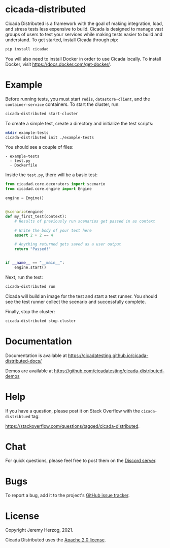 # cicada-distributed

<!-- FEATURE: build status badges -->

Cicada Distributed is a framework with the goal of making integration, load, and
stress tests less expensive to build. Cicada is designed to manage vast groups
of users to test your services while making tests easier to build and
understand. To get started, install Cicada through pip:

```bash
pip install cicadad
```

You will also need to install Docker in order to use Cicada locally. To install
Docker, visit https://docs.docker.com/get-docker/.

# Example

Before running tests, you must start `redis`, `datastore-client`, and the `container-service`
containers. To start the cluster, run:

```bash
cicada-distributed start-cluster
```

To create a simple test, create a directory and initialize the test scripts:

```bash
mkdir example-tests
cicada-distributed init ./example-tests
```

You should see a couple of files:

```
- example-tests
  - test.py
  - Dockerfile
```

Inside the `test.py`, there will be a basic test:

```python
from cicadad.core.decorators import scenario
from cicadad.core.engine import Engine

engine = Engine()


@scenario(engine)
def my_first_test(context):
    # Results of previously run scenarios get passed in as context

    # Write the body of your test here
    assert 2 + 2 == 4

    # Anything returned gets saved as a user output
    return "Passed!"


if __name__ == "__main__":
    engine.start()
```

Next, run the test:

```bash
cicada-distributed run
```

Cicada will build an image for the test and start a test runner. You should see
the test runner collect the scenario and successfully complete.

Finally, stop the cluster:

```bash
cicada-distributed stop-cluster
```

# Documentation

Documentation is available at https://cicadatesting.github.io/cicada-distributed-docs/

Demos are available at https://github.com/cicadatesting/cicada-distributed-demos

# Help

If you have a question, please post it on Stack Overflow with the
`cicada-distribtued` tag:

https://stackoverflow.com/questions/tagged/cicada-distributed.

# Chat

For quick questions, please feel free to post them on the
[Discord server](https://discord.gg/WC2Uk2Uh83).

# Bugs

To report a bug, add it to the project's [GitHub issue tracker](https://github.com/cicadatesting/cicada-distributed/issues).

# License

Copyright Jeremy Herzog, 2021.

Cicada Distributed uses the [Apache 2.0 license](LICENSE).

